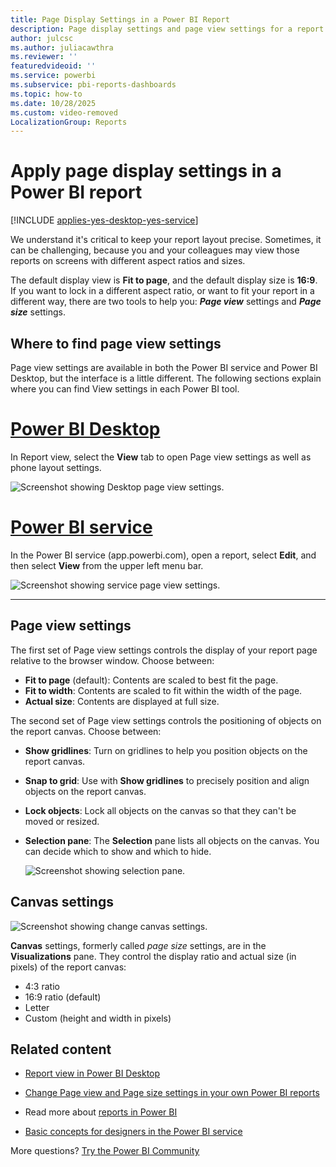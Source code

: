 ```yaml
---
title: Page Display Settings in a Power BI Report
description: Page display settings and page view settings for a report
author: julcsc
ms.author: juliacawthra
ms.reviewer: ''
featuredvideoid: ''
ms.service: powerbi
ms.subservice: pbi-reports-dashboards
ms.topic: how-to
ms.date: 10/28/2025
ms.custom: video-removed
LocalizationGroup: Reports
---
```

# Apply page display settings in a Power BI report

[!INCLUDE [applies-yes-desktop-yes-service](../includes/applies-yes-desktop-yes-service.md)]

We understand it's critical to keep your report layout precise. Sometimes, it can be challenging, because you and your colleagues may view those reports on screens with different aspect ratios and sizes.

The default display view is **Fit to page**, and the default display size is **16:9**. If you want to lock in a different aspect ratio, or want to fit your report in a different way, there are two tools to help you: ***Page view*** settings and ***Page size*** settings.

## Where to find page view settings

Page view settings are available in both the Power BI service and Power BI Desktop, but the interface is a little different. The following sections explain where you can find View settings in each Power BI tool.

# [Power BI Desktop](#tab/powerbi-desktop)

In Report view, select the **View** tab to open Page view settings as well as phone layout settings.

  ![Screenshot showing Desktop page view settings.](media/power-bi-report-display-settings/power-bi-desktop-view-settings.png)

# [Power BI service](#tab/powerbi-service)

In the Power BI service (app.powerbi.com), open a report, select **Edit**, and then select **View** from the upper left menu bar.

![Screenshot showing service page view settings.](media/power-bi-report-display-settings/power-bi-change-page-view.png)

---

## Page view settings

The first set of Page view settings controls the display of your report page relative to the browser window. Choose between:

* **Fit to page** (default): Contents are scaled to best fit the page.
* **Fit to width**: Contents are scaled to fit within the width of the page.
* **Actual size**: Contents are displayed at full size.

The second set of Page view settings controls the positioning of objects on the report canvas. Choose between:

* **Show gridlines**: Turn on gridlines to help you position objects on the report canvas.
* **Snap to grid**: Use with **Show gridlines** to precisely position and align objects on the report canvas.
* **Lock objects**: Lock all objects on the canvas so that they can't be moved or resized.
* **Selection pane**: The **Selection** pane lists all objects on the canvas. You can decide which to show and which to hide.

    ![Screenshot showing selection pane.](media/power-bi-report-display-settings/power-bi-selection-pane.png)

## Canvas settings

![Screenshot showing change canvas settings.](media/power-bi-report-display-settings/power-bi-canvas-settings.png)

**Canvas** settings, formerly called *page size* settings, are in the **Visualizations** pane. They control the display ratio and actual size (in pixels) of the report canvas:

* 4:3 ratio
* 16:9 ratio (default)
* Letter
* Custom (height and width in pixels)

## Related content

* [Report view in Power BI Desktop](desktop-report-view.md)

* [Change Page view and Page size settings in your own Power BI reports](../consumer/end-user-report-view.md)

* Read more about [reports in Power BI](../consumer/end-user-reports.md)

* [Basic concepts for designers in the Power BI service](../fundamentals/service-basic-concepts.md)

More questions? [Try the Power BI Community](https://community.powerbi.com/)
